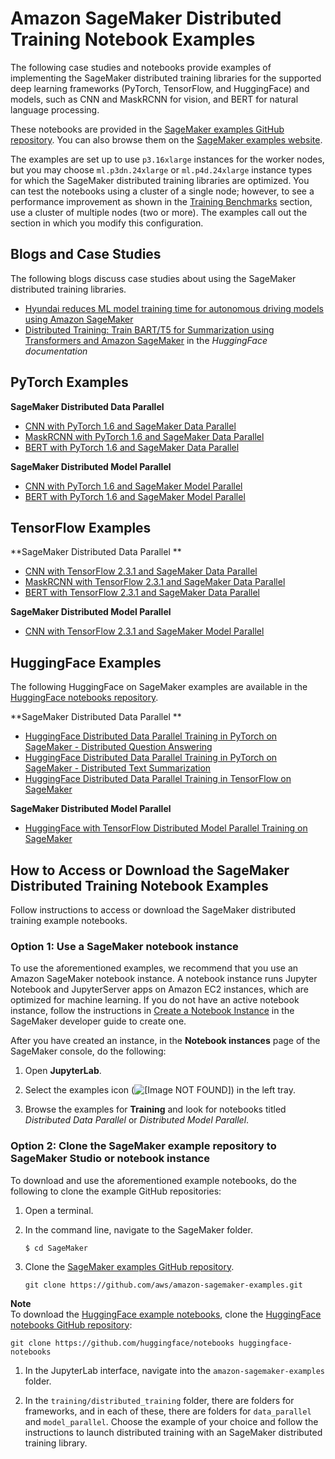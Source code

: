 # Amazon SageMaker Distributed Training Notebook Examples<a name="distributed-training-notebook-examples"></a>

The following case studies and notebooks provide examples of implementing the SageMaker distributed training libraries for the supported deep learning frameworks \(PyTorch, TensorFlow, and HuggingFace\) and models, such as CNN and MaskRCNN for vision, and BERT for natural language processing\.

These notebooks are provided in the [SageMaker examples GitHub repository](https://github.com/aws/amazon-sagemaker-examples/tree/master/training/distributed_training/)\. You can also browse them on the [SageMaker examples website](https://sagemaker-examples.readthedocs.io/en/latest/training/distributed_training/index.html)\.

The examples are set up to use `p3.16xlarge` instances for the worker nodes, but you may choose `ml.p3dn.24xlarge` or `ml.p4d.24xlarge` instance types for which the SageMaker distributed training libraries are optimized\. You can test the notebooks using a cluster of a single node; however, to see a performance improvement as shown in the [Training Benchmarks](https://docs.aws.amazon.com/sagemaker/latest/dg/data-parallel-intro.html#data-parallel-benchmarks) section, use a cluster of multiple nodes \(two or more\)\. The examples call out the section in which you modify this configuration\.

## Blogs and Case Studies<a name="distributed-training-notebook-examples-blog"></a>

The following blogs discuss case studies about using the SageMaker distributed training libraries\.
+ [Hyundai reduces ML model training time for autonomous driving models using Amazon SageMaker](https://aws.amazon.com/blogs/machine-learning/hyundai-reduces-training-time-for-autonomous-driving-models-using-amazon-sagemaker/)
+ [Distributed Training: Train BART/T5 for Summarization using Transformers and Amazon SageMaker](https://huggingface.co/blog/sagemaker-distributed-training-seq2seq) in the *HuggingFace documentation*

## PyTorch Examples<a name="distributed-training-notebook-examples-pytorch"></a>

**SageMaker Distributed Data Parallel**
+ [CNN with PyTorch 1\.6 and SageMaker Data Parallel](https://sagemaker-examples.readthedocs.io/en/latest/training/distributed_training/pytorch/data_parallel/mnist/pytorch_smdataparallel_mnist_demo.html)
+ [MaskRCNN with PyTorch 1\.6 and SageMaker Data Parallel](https://sagemaker-examples.readthedocs.io/en/latest/training/distributed_training/pytorch/data_parallel/maskrcnn/pytorch_smdataparallel_maskrcnn_demo.html)
+ [BERT with PyTorch 1\.6 and SageMaker Data Parallel](https://sagemaker-examples.readthedocs.io/en/latest/training/distributed_training/pytorch/data_parallel/bert/pytorch_smdataparallel_bert_demo.html)

**SageMaker Distributed Model Parallel**
+ [CNN with PyTorch 1\.6 and SageMaker Model Parallel](https://sagemaker-examples.readthedocs.io/en/latest/training/distributed_training/pytorch/model_parallel/mnist/pytorch_smmodelparallel_mnist.html)
+ [BERT with PyTorch 1\.6 and SageMaker Model Parallel](https://sagemaker-examples.readthedocs.io/en/latest/training/distributed_training/pytorch/model_parallel/bert/smp_bert_tutorial.html)

## TensorFlow Examples<a name="distributed-training-notebook-examples-tensorflow"></a>

**SageMaker Distributed Data Parallel **
+ [CNN with TensorFlow 2\.3\.1 and SageMaker Data Parallel](https://sagemaker-examples.readthedocs.io/en/latest/training/distributed_training/tensorflow/data_parallel/mnist/tensorflow2_smdataparallel_mnist_demo.html)
+ [MaskRCNN with TensorFlow 2\.3\.1 and SageMaker Data Parallel](https://sagemaker-examples.readthedocs.io/en/latest/training/distributed_training/tensorflow/data_parallel/maskrcnn/tensorflow2_smdataparallel_maskrcnn_demo.html)
+ [BERT with TensorFlow 2\.3\.1 and SageMaker Data Parallel](https://sagemaker-examples.readthedocs.io/en/latest/training/distributed_training/tensorflow/data_parallel/bert/tensorflow2_smdataparallel_bert_demo.html)

**SageMaker Distributed Model Parallel**
+ [CNN with TensorFlow 2\.3\.1 and SageMaker Model Parallel](https://sagemaker-examples.readthedocs.io/en/latest/training/distributed_training/tensorflow/model_parallel/mnist/tensorflow_smmodelparallel_mnist.html)

## HuggingFace Examples<a name="distributed-training-notebook-examples-huggingface"></a>

The following HuggingFace on SageMaker examples are available in the [HuggingFace notebooks repository](https://github.com/huggingface/notebooks/tree/master/sagemaker)\.

**SageMaker Distributed Data Parallel **
+ [HuggingFace Distributed Data Parallel Training in PyTorch on SageMaker \- Distributed Question Answering](https://github.com/huggingface/notebooks/blob/master/sagemaker/03_distributed_training_data_parallelism/sagemaker-notebook.ipynb)
+ [HuggingFace Distributed Data Parallel Training in PyTorch on SageMaker \- Distributed Text Summarization](https://github.com/huggingface/notebooks/blob/master/sagemaker/08_distributed_summarization_bart_t5/sagemaker-notebook.ipynb)
+ [HuggingFace Distributed Data Parallel Training in TensorFlow on SageMaker](https://github.com/huggingface/notebooks/blob/master/sagemaker/07_tensorflow_distributed_training_data_parallelism/sagemaker-notebook.ipynb)

**SageMaker Distributed Model Parallel**
+ [HuggingFace with TensorFlow Distributed Model Parallel Training on SageMaker](https://github.com/huggingface/notebooks/blob/master/sagemaker/04_distributed_training_model_parallelism/sagemaker-notebook.ipynb)

## How to Access or Download the SageMaker Distributed Training Notebook Examples<a name="distributed-training-notebook-examples-setup"></a>

Follow instructions to access or download the SageMaker distributed training example notebooks\.

### Option 1: Use a SageMaker notebook instance<a name="distributed-training-notebook-examples-ni"></a>

To use the aforementioned examples, we recommend that you use an Amazon SageMaker notebook instance\. A notebook instance runs Jupyter Notebook and JupyterServer apps on Amazon EC2 instances, which are optimized for machine learning\. If you do not have an active notebook instance, follow the instructions in [Create a Notebook Instance](howitworks-create-ws.md) in the SageMaker developer guide to create one\.

After you have created an instance, in the **Notebook instances** page of the SageMaker console, do the following:

1. Open **JupyterLab**\.

1. Select the examples icon \(![\[Image NOT FOUND\]](http://docs.aws.amazon.com/sagemaker/latest/dg/images/distributed/sm_examples_icon.png)\) in the left tray\. 

1. Browse the examples for **Training** and look for notebooks titled *Distributed Data Parallel* or *Distributed Model Parallel*\. 

### Option 2: Clone the SageMaker example repository to SageMaker Studio or notebook instance<a name="distributed-training-notebook-examples-studio"></a>

To download and use the aforementioned example notebooks, do the following to clone the example GitHub repositories: 

1. Open a terminal\.

1. In the command line, navigate to the SageMaker folder\.

   ```
   $ cd SageMaker
   ```

1. Clone the [SageMaker examples GitHub repository](https://github.com/aws/amazon-sagemaker-examples.git)\.

   ```
   git clone https://github.com/aws/amazon-sagemaker-examples.git
   ```
**Note**  
To download the [HuggingFace example notebooks](#distributed-training-notebook-examples-huggingface), clone the [HuggingFace notebooks GitHub repository](https://github.com/huggingface/notebooks):  

   ```
   git clone https://github.com/huggingface/notebooks huggingface-notebooks
   ```

1. In the JupyterLab interface, navigate into the `amazon-sagemaker-examples` folder\.

1. In the `training/distributed_training` folder, there are folders for frameworks, and in each of these, there are folders for `data_parallel` and `model_parallel`\. Choose the example of your choice and follow the instructions to launch distributed training with an SageMaker distributed training library\.